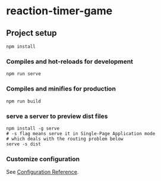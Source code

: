 # reaction-timer-game

## Project setup
```
npm install
```

### Compiles and hot-reloads for development
```
npm run serve
```

### Compiles and minifies for production

```
npm run build
```

### serve a server to preview dist files

```
npm install -g serve
# -s flag means serve it in Single-Page Application mode
# which deals with the routing problem below
serve -s dist
```

### Customize configuration
See [Configuration Reference](https://cli.vuejs.org/config/).
